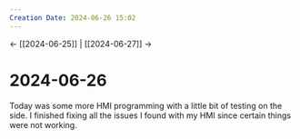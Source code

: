 ```yaml
---
Creation Date: 2024-06-26 15:02
---
```


<- [[2024-06-25]] | [[2024-06-27]]  ->

# 2024-06-26
Today was some more HMI programming with a little bit of testing on the side. I finished fixing all the issues I found with my HMI since certain things were not working. 